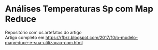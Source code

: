 # Análises Temperaturas Sp com Map Reduce
Repositório com os artefatos do artigo\
Artigo completo em https://rfbrz.blogspot.com/2017/10/o-modelo-mapreduce-e-sua-utilizacao-com.html
